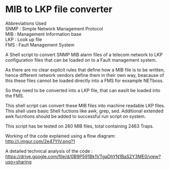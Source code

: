 # MIB to LKP file converter

Abbreviations Used               
SNMP : Simple Network Management Protocol             
MIB : Management Information base             
LKP : Look up file               
FMS : Fault Management System             

A Shell script to convert SNMP MIB alarm files of a telecom network to LKP configuration files that can be loaded on to a Fault management system. 

As there are no clear explicit rules that define how a MIB file is to be written, hence different network vendors define them in their own way, beacause of this these files cannot be loaded directly into a FMS for exxample NETboss.

So they need to be converted into a LKP file, that can easilt be loaded into the FMS.

This shell script can convert these MIB files into machine readable LKP files. This shell uses basic Shell fuctions like awk, grep, sed. Additional extended awk fucntions should be added to successful run script on system.

This script has be tested on 260 MIB files, total containing 2463 Traps.

Working of the code explained using a flow diagram:
http://i.imgur.com/2e47YlV.png?1

A detailed technical analysis of the code : 
https://drive.google.com/file/d/0B9P591Bk1VTgaDhYN1BaS2Y3ME0/view?usp=sharing
